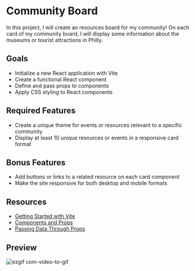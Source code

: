 # Community Board
In this project, I will create an resources board for my community! On each card of my community board, I will display some information about the museums or tourist attractions in Philly.

## Goals
- Initialize a new React application with Vite
- Create a functional React component
- Define and pass props to components
- Apply CSS styling to React components

## Required Features
- Create a unique theme for events or resources relevant to a specific community
- Display at least 10 unique resources or events in a responsive card format

## Bonus Features
- Add buttons or links to a related resource on each card component
- Make the site responsive for both desktop and mobile formats

## Resources
- [Getting Started with Vite](https://vitejs.dev/guide/)
- [Components and Props](https://legacy.reactjs.org/docs/components-and-props.html)
- [Passing Data Through Props](https://react.dev/learn/tutorial-tic-tac-toe#passing-data-through-props)

## Preview
![ezgif com-video-to-gif](https://github.com/nolliechyTW/Codepath_web102/assets/106467497/41f92410-609e-44cd-801e-1fab059dd491)
